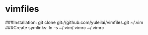 vimfiles
========

###Installation: 
    git clone git://github.com/yuleilai/vimfiles.git ~/.vim 
###Create symlinks: 
    ln -s ~/.vim/.vimrc ~/.vimrc 
